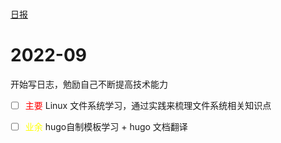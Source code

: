 # 

[日报](/日报)

# 2022-09
开始写日志，勉励自己不断提高技术能力
- [ ] <font color='red'>主要</font> Linux 文件系统学习，通过实践来梳理文件系统相关知识点
- [ ] <font color='yellow'>业余</font> hugo自制模板学习 + hugo 文档翻译



